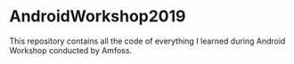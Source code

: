 # AndroidWorkshop2019
This repository contains all the code of everything I learned during Android Workshop conducted by Amfoss.
